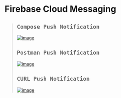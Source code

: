 # Firebase Cloud Messaging

>## `Compose Push Notification`
>[![image](https://github.com/user-attachments/assets/2287e309-ee31-4e41-ae88-9c6ddb1a6b63)](https://console.firebase.google.com/u/0/project/fir-push-notification-85613/messaging)
>
>## `Postman Push Notification`
>[![image](https://github.com/user-attachments/assets/05093fb2-710d-4822-b61c-267532f00555)](https://warped-comet-915880.postman.co/workspace/Team-Workspace~021e59ad-6229-436e-8a1a-b8db03fab185/request/34005341-19486fb9-c8e7-41d4-930c-cc4aa4633be1?ctx=documentation)
>
>## `CURL Push Notification`
>[![image](https://github.com/user-attachments/assets/89c3b831-4e96-4240-af87-6e1b1837269f)](http://127.0.0.1:8000/send/)
